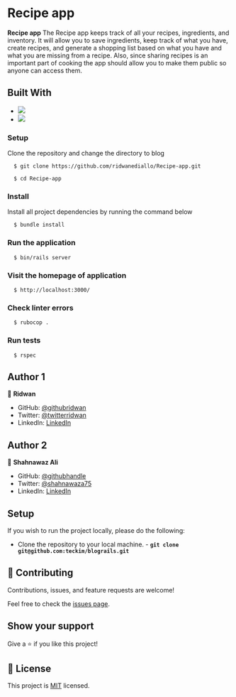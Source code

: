 # Recipe app

**Recipe app** The Recipe app keeps track of all your recipes, ingredients, and inventory. It will allow you to save ingredients, keep track of what you have, create recipes, and generate a shopping list based on what you have and what you are missing from a recipe. Also, since sharing recipes is an important part of cooking the app should allow you to make them public so anyone can access them.

## Built With

- ![](https://img.shields.io/badge/Github-blueviolet)
- ![](https://img.shields.io/badge/Ruby_On_Rails-red)

### Setup

Clone the repository and change the directory to blog

```
  $ git clone https://github.com/ridwanediallo/Recipe-app.git

  $ cd Recipe-app
```

### Install

Install all project dependencies by running the command below

```
  $ bundle install
```

### Run the application

```
  $ bin/rails server
```

### Visit the homepage of application

```
  $ http://localhost:3000/
```

### Check linter errors

```
  $ rubocop .
```

### Run tests

```
  $ rspec
```

## Author 1

👤 **Ridwan**

- GitHub: [@githubridwan](https://github.com/ridwanediallo)
- Twitter: [@twitterridwan](https://twitter.com/RidwaneD)
- LinkedIn: [LinkedIn](https://www.linkedin.com/in/ridwan-diallo)

## Author 2

👤 **Shahnawaz Ali**

- GitHub: [@githubhandle](https://github.com/shahnawaza75)
- Twitter: [@shahnawaza75](https://twitter.com/shahnawaza75)
- LinkedIn: [LinkedIn](https://www.linkedin.com/in/shahnawaz-ali5)

## Setup

If you wish to run the project locally, please do the following:

- Clone the repository to your local machine. - **`git clone git@github.com:teckim/blograils.git`**

## 🤝 Contributing

Contributions, issues, and feature requests are welcome!

Feel free to check the [issues page](https://github.com/ridwanediallo/BlogApp/issues).

## Show your support

Give a ⭐️ if you like this project!

## 📝 License

This project is [MIT](./MIT.md) licensed.
